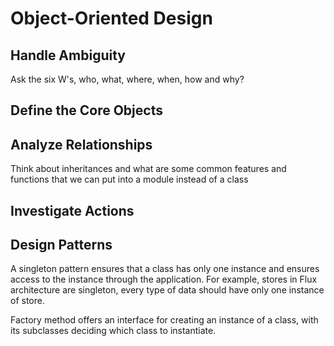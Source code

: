 # Object-Oriented Design
## Handle Ambiguity
Ask the six W's, who, what, where, when, how and why?
## Define the Core Objects

## Analyze Relationships
Think about inheritances and what are some common features and functions
that we can put into a module instead of a class

## Investigate Actions

## Design Patterns
A singleton pattern ensures that a class has only one instance and ensures
access to the instance through the application. For example, stores in Flux
architecture are singleton, every type of data should have only one instance
of store.

Factory method offers an interface for creating an instance of a class, with
its subclasses deciding which class to instantiate. 
